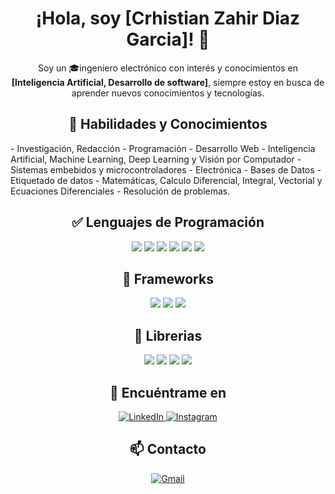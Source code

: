 

<!--
**CrhistianZahir/CrhistianZahir** is a ✨ _special_ ✨ repository because its `README.md` (this file) appears on your GitHub profile.

Here are some ideas to get you started:

- 🔭 I’m currently working on ...
- 🌱 I’m currently learning ...
- 👯 I’m looking to collaborate on ...
- 🤔 I’m looking for help with ...
- 💬 Ask me about ...
- 📫 How to reach me: ...
- 😄 Pronouns: ...
- ⚡ Fun fact: ...
-->

<h1 align="center">¡Hola, soy [Crhistian Zahir Diaz Garcia]! 👋</h1>

<!--
<p align="center">
  <img src="https://your-image-url.com" alt="imagen de tu perfil" width="200" />
</p>
-->

<p align="center">
  Soy un 🎓ingeniero electrónico con interés y conocimientos en <strong>[Inteligencia Artificial, Desarrollo de software]</strong>, siempre estoy en busca de aprender nuevos conocimientos y tecnologías.
</p>

<h2 align="center">🚀 Habilidades y Conocimientos</h2>
- Investigación, Redacción
- Programación
- Desarrollo Web
- Inteligencia Artificial, Machine Learning, Deep Learning y Visión por Computador
- Sistemas embebidos y microcontroladores
- Electrónica
- Bases de Datos
- Etiquetado de datos
- Matemáticas, Calculo Diferencial, Integral, Vectorial y Ecuaciones Diferenciales
- Resolución de problemas.

<h2 align="center">✅ Lenguajes de Programación</h2>

<p align="center">
  <img src="https://img.shields.io/badge/Python-3776AB?style=for-the-badge&logo=Python&logoColor=white" />
  <img src="https://img.shields.io/badge/C++-00599C?style=for-the-badge&logo=C++&logoColor=white" />
  <img src="https://img.shields.io/badge/PHP-777BB4?style=for-the-badge&logo=PHP&logoColor=white" />
  <img src="https://img.shields.io/badge/JavaScript-F7DF1E?style=for-the-badge&logo=javascript&logoColor=black" />
  <img src="https://img.shields.io/badge/HTML5-E34F26?style=for-the-badge&logo=html5&logoColor=white" />
  <img src="https://img.shields.io/badge/MySQL-4479A1?style=for-the-badge&logo=MySQL&logoColor=white" />
  <!-- Agrega más badges según tus habilidades -->
</p>

<h2 align="center">🔧 Frameworks</h2>

<p align="center">
  <img src="https://img.shields.io/badge/Tensorflow-FF6F00?style=for-the-badge&logo=Tensorflow&logoColor=white" />
  <img src="https://img.shields.io/badge/Keras-D00000?style=for-the-badge&logo=Keras&logoColor=white" />
  <img src="https://img.shields.io/badge/bootstrap-7952B3?style=for-the-badge&logo=bootstrap&logoColor=white" />
</p>

<h2 align="center">🔧 Librerias</h2>

<p align="center">
  <img src="https://img.shields.io/badge/NumPy-013243?style=for-the-badge&logo=NumPy&logoColor=white" />
  <img src="https://img.shields.io/badge/pandas-150458?style=for-the-badge&logo=pandas&logoColor=white" />
  <img src="https://img.shields.io/badge/OpenCV-5C3EE8?style=for-the-badge&logo=OpenCV&logoColor=white" />
  <img src="https://img.shields.io/badge/scikit-learn-F7931E?style=for-the-badge&logo=scikit-learn&logoColor=white" />
</p>

<h2 align="center">🔔 Encuéntrame en</h2>

<p align="center">
  <a href="https://www.linkedin.com/in/crhistian-zahir-diaz-garcia-330248217/">
    <img src="https://img.shields.io/badge/LinkedIn-0077B5?style=for-the-badge&logo=linkedin&logoColor=white" alt="LinkedIn" />
  </a>
  <a href="https://www.instagram.com/crhisdiaz11?igsh=YXk3M2ZjamxhOGwz">
    <img src="https://img.shields.io/static/v1?label=&message=instagram&color=5B51D8&logo=instagram&logoColor=white&style=for-the-badge" alt="Instagram" />
  </a>
</p>

<h2 align="center">📫 Contacto</h2>

<p align="center">
  <a href="mailto:crhistian1107@gmail.com">
    <img src="https://img.shields.io/badge/Email-D14836?style=for-the-badge&logo=gmail&logoColor=white" alt="Gmail" />
</p>
